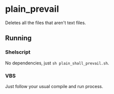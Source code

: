 # plain_prevail
Deletes all the files that aren't text files.

## Running

### Shelscript
No dependencies, just `sh plain_shall_prevail.sh`.

### VBS
Just follow your usual compile and run process.

